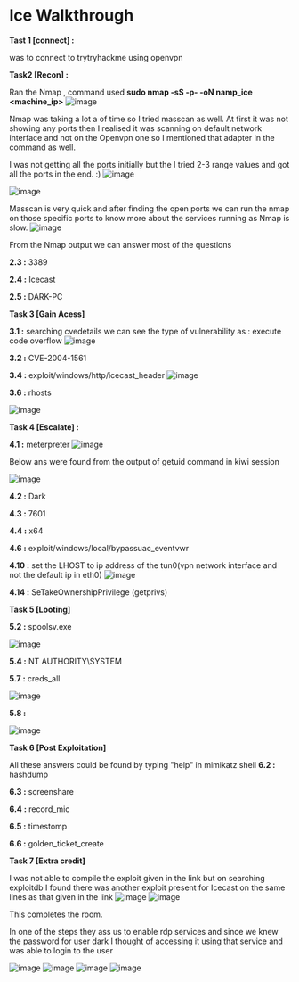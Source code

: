 # Ice Walkthrough

**Tast 1 [connect] :**

was to connect to trytryhackme using openvpn


**Task2 [Recon] :**

Ran the Nmap , command used **sudo nmap -sS -p- -oN namp_ice <machine_ip>**
![image](https://user-images.githubusercontent.com/45536407/85813978-c5066580-b732-11ea-9e20-7aeb43bdc81a.png)
 
Nmap was taking a lot a of time so I tried masscan as well.
At first it was not showing any ports then I realised it was scanning on default network interface and not on the Openvpn one so I mentioned that adapter in the command as well.

I was not getting all the ports initially but the I tried 2-3 range values and got all the ports in the end. :)
![image](https://user-images.githubusercontent.com/45536407/85813996-d18abe00-b732-11ea-84ca-3e4873829b82.png)

![image](https://user-images.githubusercontent.com/45536407/85814000-d51e4500-b732-11ea-86ce-447cb7c9f500.png)

Masscan is very quick and after finding the open ports we can run the nmap on those specific ports to know more about the services running as Nmap is slow.
![image](https://user-images.githubusercontent.com/45536407/85814012-dfd8da00-b732-11ea-97c6-d5b1b08e9878.png)


From the Nmap output we can answer most of the questions

**2.3 :** 3389

**2.4 :** Icecast

**2.5 :** DARK-PC

**Task 3 [Gain Acess]**

**3.1 :** searching cvedetails we can see the type of vulnerability as : execute code overflow
![image](https://user-images.githubusercontent.com/45536407/85814029-ebc49c00-b732-11ea-9047-a757739b4d93.png)


**3.2 :** CVE-2004-1561

**3.4 :** exploit/windows/http/icecast_header
![image](https://user-images.githubusercontent.com/45536407/85814041-f717c780-b732-11ea-9fb8-15ffb9dc7d39.png)

**3.6 :** rhosts

![image](https://user-images.githubusercontent.com/45536407/85814108-28909300-b733-11ea-858d-25fd36e24c83.png)

**Task 4 [Escalate] :**

**4.1 :** meterpreter
![image](https://user-images.githubusercontent.com/45536407/85814115-30e8ce00-b733-11ea-954c-5ec472b78175.png)

Below ans were found from the output of getuid command in kiwi session

![image](https://user-images.githubusercontent.com/45536407/85814182-5d9ce580-b733-11ea-8320-7f10c08a66f7.png)

**4.2 :** Dark

**4.3 :** 7601

**4.4 :** x64

**4.6 :** exploit/windows/local/bypassuac_eventvwr

**4.10 :** set the LHOST to ip address of the tun0(vpn network interface and not the default ip in eth0)
![image](https://user-images.githubusercontent.com/45536407/85814203-6ab9d480-b733-11ea-9381-a5c851e15787.png)

**4.14 :** SeTakeOwnershipPrivilege (getprivs)

**Task 5 [Looting]**

**5.2 :** spoolsv.exe

![image](https://user-images.githubusercontent.com/45536407/85814222-7a391d80-b733-11ea-8310-0fb0d594ade2.png)


**5.4 :** NT AUTHORITY\SYSTEM

**5.7 :** creds_all

![image](https://user-images.githubusercontent.com/45536407/85814260-88873980-b733-11ea-9aa1-f3ecbc32986c.png)

**5.8 :** 

![image](https://user-images.githubusercontent.com/45536407/85814271-9210a180-b733-11ea-80e9-6756696785cc.png)

**Task 6 [Post Exploitation]**

All these answers could be found by typing "help" in mimikatz shell
**6.2 :** hashdump

**6.3 :** screenshare

**6.4 :** record_mic

**6.5 :** timestomp

**6.6 :** golden_ticket_create

**Task 7 [Extra credit]**

I was not able to compile the exploit given in the link but on searching exploitdb I found there was another exploit present for Icecast on the same lines as that given in the link
![image](https://user-images.githubusercontent.com/45536407/85814294-9dfc6380-b733-11ea-9716-c7f042a4ac74.png)
![image](https://user-images.githubusercontent.com/45536407/85814317-a8b6f880-b733-11ea-9c60-f95eeb0bb9cf.png)


This completes the room.

In one of the steps they ass us to enable rdp services and since we knew the password for user dark I thought of accessing it using that service and was able to login to the user

![image](https://user-images.githubusercontent.com/45536407/85814349-bb313200-b733-11ea-92b7-0b4806ef238a.png)
![image](https://user-images.githubusercontent.com/45536407/85814353-bd938c00-b733-11ea-873f-076076761ecc.png)
![image](https://user-images.githubusercontent.com/45536407/85814361-bff5e600-b733-11ea-9805-78a9950dabe3.png)
![image](https://user-images.githubusercontent.com/45536407/85814366-c2f0d680-b733-11ea-9e9d-1d76b9095412.png)
